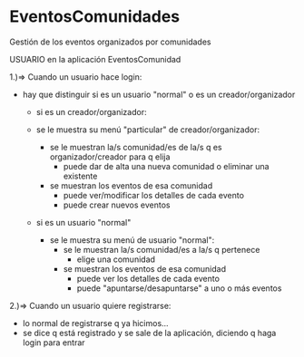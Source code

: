# EventosComunidades
Gestión de los eventos organizados por comunidades

USUARIO en la aplicación EventosComunidad

1.)=> Cuando un usuario hace login:

  - hay que distinguir si es un usuario "normal" o es un creador/organizador
     - si es un creador/organizador:

      - se le muestra su menú "particular" de creador/organizador:
        - se le muestran la/s comunidad/es de la/s q es organizador/creador para q elija
          - puede dar de alta una nueva comunidad o eliminar una existente
        - se muestran los eventos de esa comunidad
          - puede ver/modificar los detalles de cada evento
          - puede crear nuevos eventos
          
    - si es un usuario "normal"
        - se le muestra su menú de usuario "normal":
          - se le muestran la/s comunidad/es a la/s q pertenece
            - elige una comunidad
          - se muestran los eventos de esa comunidad
            - puede ver los detalles de cada evento
            - puede "apuntarse/desapuntarse" a uno o más eventos

2.)=> Cuando un usuario quiere registrarse: 
- lo normal de registrarse q ya hicimos... 
- se dice q está registrado y se sale de la aplicación, diciendo q haga login para entrar

